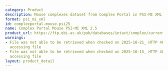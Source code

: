 ```yaml
---
category: Product
description: Mouse complexes dataset from Complex Portal in PSI-MI XML 2.5 format
format: psi_mi_xml
id: complexportal.mouse.psi25
name: Complex Portal Mouse PSI-MI XML 2.5
product_url: https://ftp.ebi.ac.uk/pub/databases/intact/complex/current/psi25/mus_musculus.xml
warnings:
- File was not able to be retrieved when checked on 2025-10-21_ HTTP 404 error when
  accessing file
- File was not able to be retrieved when checked on 2025-10-15_ HTTP 404 error when
  accessing file
layout: product_detail
---
```

